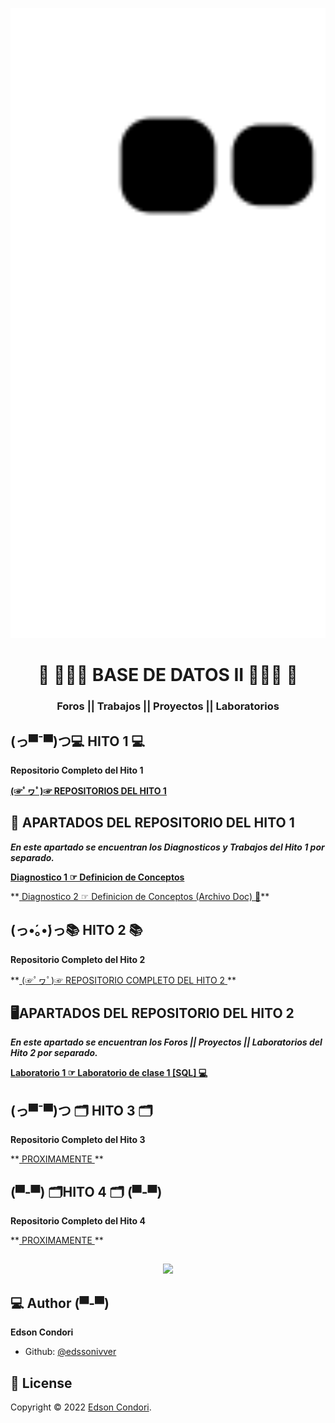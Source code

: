 <p align="center">
    <img img src="https://raw.githubusercontent.com/avinash-218/avinash-218/output/github-contribution-grid-snake.svg" width="980">
	
</p>

<h1 align="center"> 🤖 👨🏽‍💻​ BASE DE DATOS II 👨🏽‍💻​ 🤖​</h1>
<h3 align="center">Foros || Trabajos || Proyectos || Laboratorios </h3>

## (っ▀¯▀)つ💻 HITO 1 💻

**Repositorio Completo del Hito 1**

<A href="https://github.com/edssonivver/BASE-DE-DATOS-II/tree/main/HITO-1"> **(☞ﾟヮﾟ)☞ REPOSITORIOS DEL HITO 1**  </A>



## 🚀 APARTADOS DEL REPOSITORIO DEL HITO 1

***En este apartado se encuentran los Diagnosticos y Trabajos del Hito 1 por separado.***


**<A href="https://github.com/edssonivver/BASE-DE-DATOS-II/blob/main/HITO-1/DIAGNOSTICO.txt"> Diagnostico 1 ☞ Definicion de Conceptos </A>**
<p>**<A href="https://github.com/edssonivver/BASE-DE-DATOS-II/blob/main/HITO-1/DIAGNOSTICO_WORD.docx"> Diagnostico 2 ☞ Definicion de Conceptos   (Archivo Doc) 📄​</A>**
</p>


## (っ•́｡•́)っ📚  HITO 2 📚
**Repositorio Completo del Hito 2**
<P>**<A href="https://github.com/edssonivver/BASE-DE-DATOS-II/tree/main/HITO-2"> (☞ﾟヮﾟ)☞ REPOSITORIO COMPLETO DEL HITO 2 </A>**</P>

## ​🖥️​ APARTADOS DEL REPOSITORIO DEL HITO 2

***En este apartado se encuentran los Foros || Proyectos || Laboratorios del Hito 2 por separado.***


 **<A href="https://github.com/edssonivver/BASE-DE-DATOS-II/blob/main/HITO-2/LABORATORIOS/LAB1-BDA2.sql"> Laboratorio 1 ☞ Laboratorio de clase 1 [SQL] 💻</A>**


## (っ▀¯▀)つ 🗂️​ HITO 3 🗂️​

**Repositorio Completo del Hito 3**
<P>**<A href="  "> PROXIMAMENTE  </A>**</P>



## (▀-▀) 🗂️​ HITO 4 🗂️ (▀-▀)​

**Repositorio Completo del Hito 4**
<P>**<A href="  "> PROXIMAMENTE  </A>**</P>

## 
<p align="center">
    <img img src="https://media.tenor.com/2uyENRmiUt0AAAAC/coding.gif" width="480">
	
</p>


## 💻 Author (▀-▀)

**Edson Condori**
- Github: [@edssonivver](https://github.com/edssonivver)

## 📝 License

Copyright © 2022 [Edson Condori](https://github.com/edssonivver).
